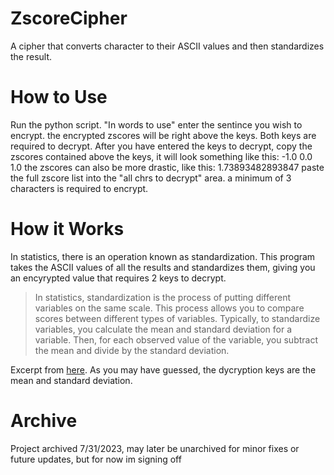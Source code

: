 # ZscoreCipher
A cipher that converts character to their ASCII values and then standardizes the result.



# How to Use
Run the python script. "In words to use" enter the sentince you wish to encrypt. the encrypted zscores will be right above the keys. Both keys are required to decrypt. After you have entered the keys to decrypt, copy the zscores contained above the keys, it will look something like this: -1.0 0.0 1.0
the zscores can also be more drastic, like this: 1.73893482893847
paste the full zscore list into the "all chrs to decrypt" area.
a minimum of 3 characters is required to encrypt.



# How it Works
In statistics, there is an operation known as standardization. This program takes the ASCII values of all the results and standardizes them, giving you an encyrypted value that requires 2 keys to decrypt. 

>In statistics, standardization is the process of putting different variables on the same scale. This process allows you to compare scores between different types of variables. Typically, to standardize variables, you calculate the mean and standard deviation for a variable. Then, for each observed value of the variable, you subtract the mean and divide by the standard deviation.

Excerpt from [here](https://statisticsbyjim.com/glossary/standardization/). As you may have guessed, the dycryption keys are the mean and standard deviation.


# Archive
Project archived 7/31/2023, may later be unarchived for minor fixes or future updates, but for now im signing off
